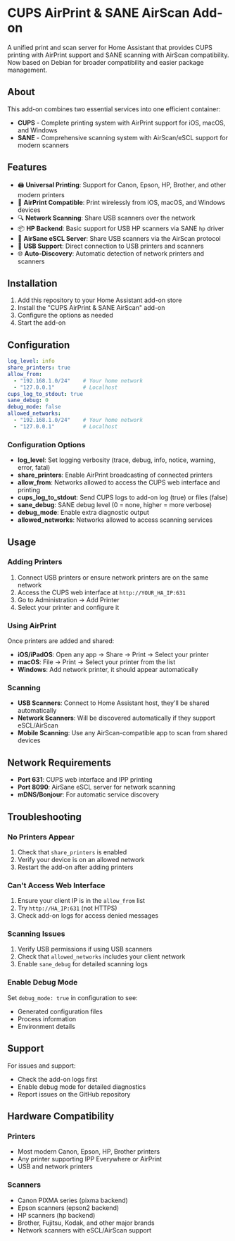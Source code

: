 
# CUPS AirPrint & SANE AirScan Add-on

A unified print and scan server for Home Assistant that provides CUPS printing with AirPrint support and SANE scanning with AirScan compatibility. Now based on Debian for broader compatibility and easier package management.

## About

This add-on combines two essential services into one efficient container:
- **CUPS** - Complete printing system with AirPrint support for iOS, macOS, and Windows
- **SANE** - Comprehensive scanning system with AirScan/eSCL support for modern scanners

## Features

- 🖨️ **Universal Printing**: Support for Canon, Epson, HP, Brother, and other modern printers
- 📱 **AirPrint Compatible**: Print wirelessly from iOS, macOS, and Windows devices
- 🔍 **Network Scanning**: Share USB scanners over the network
- 📦 **HP Backend**: Basic support for USB HP scanners via SANE `hp` driver
- 📲 **AirSane eSCL Server**: Share USB scanners via the AirScan protocol
- 🔌 **USB Support**: Direct connection to USB printers and scanners
- 🌐 **Auto-Discovery**: Automatic detection of network printers and scanners

## Installation

1. Add this repository to your Home Assistant add-on store
2. Install the "CUPS AirPrint & SANE AirScan" add-on
3. Configure the options as needed
4. Start the add-on

## Configuration

```yaml
log_level: info
share_printers: true
allow_from:
  - "192.168.1.0/24"    # Your home network
  - "127.0.0.1"         # Localhost
cups_log_to_stdout: true
sane_debug: 0
debug_mode: false
allowed_networks:
  - "192.168.1.0/24"    # Your home network
  - "127.0.0.1"         # Localhost
```

### Configuration Options

- **log_level**: Set logging verbosity (trace, debug, info, notice, warning, error, fatal)
- **share_printers**: Enable AirPrint broadcasting of connected printers
- **allow_from**: Networks allowed to access the CUPS web interface and printing
- **cups_log_to_stdout**: Send CUPS logs to add-on log (true) or files (false)
- **sane_debug**: SANE debug level (0 = none, higher = more verbose)
- **debug_mode**: Enable extra diagnostic output
- **allowed_networks**: Networks allowed to access scanning services

## Usage

### Adding Printers

1. Connect USB printers or ensure network printers are on the same network
2. Access the CUPS web interface at `http://YOUR_HA_IP:631`
3. Go to Administration → Add Printer
4. Select your printer and configure it

### Using AirPrint

Once printers are added and shared:
- **iOS/iPadOS**: Open any app → Share → Print → Select your printer
- **macOS**: File → Print → Select your printer from the list
- **Windows**: Add network printer, it should appear automatically

### Scanning

- **USB Scanners**: Connect to Home Assistant host, they'll be shared automatically
- **Network Scanners**: Will be discovered automatically if they support eSCL/AirScan
- **Mobile Scanning**: Use any AirScan-compatible app to scan from shared devices

## Network Requirements

- **Port 631**: CUPS web interface and IPP printing
- **Port 8090**: AirSane eSCL server for network scanning
- **mDNS/Bonjour**: For automatic service discovery

## Troubleshooting

### No Printers Appear

1. Check that `share_printers` is enabled
2. Verify your device is on an allowed network
3. Restart the add-on after adding printers

### Can't Access Web Interface

1. Ensure your client IP is in the `allow_from` list
2. Try `http://HA_IP:631` (not HTTPS)
3. Check add-on logs for access denied messages

### Scanning Issues

1. Verify USB permissions if using USB scanners
2. Check that `allowed_networks` includes your client network
3. Enable `sane_debug` for detailed scanning logs

### Enable Debug Mode

Set `debug_mode: true` in configuration to see:
- Generated configuration files
- Process information
- Environment details

## Support

For issues and support:
- Check the add-on logs first
- Enable debug mode for detailed diagnostics
- Report issues on the GitHub repository

## Hardware Compatibility

### Printers
- Most modern Canon, Epson, HP, Brother printers
- Any printer supporting IPP Everywhere or AirPrint
- USB and network printers

### Scanners
- Canon PIXMA series (pixma backend)
- Epson scanners (epson2 backend)
- HP scanners (hp backend)
- Brother, Fujitsu, Kodak, and other major brands
- Network scanners with eSCL/AirScan support
